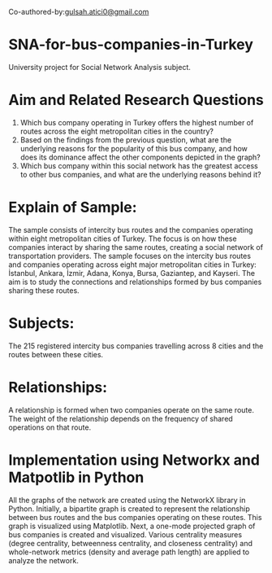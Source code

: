 Co-authored-by:gulsah.atici0@gmail.com
# SNA-for-bus-companies-in-Turkey
University project for Social Network Analysis subject. 


# Aim and Related Research Questions 
1. Which bus company operating in Turkey offers the highest number of routes across the eight metropolitan cities in the country?
2. Based on the findings from the previous question, what are the underlying reasons for the popularity of this bus company, and how does its dominance affect the other components depicted in the graph?
3. Which bus company within this social network has the greatest access to other bus companies, and what are the underlying reasons  behind it?

# Explain of Sample:
The sample consists of intercity bus routes and the companies operating within eight metropolitan cities of Turkey. The focus is on how these companies interact by sharing the same routes, creating a social network of transportation providers. The sample focuses on the intercity bus routes and companies operating across eight major metropolitan cities in Turkey: İstanbul, Ankara, İzmir, Adana, Konya, Bursa, Gaziantep, and Kayseri. The aim is to study the connections and relationships formed by bus companies sharing these routes.
# Subjects: 
The 215 registered intercity bus companies travelling across 8 cities and the routes between these cities.

# Relationships: 
A relationship is formed when two companies operate on the same route. The weight of the relationship depends on the frequency of shared operations on that route.

# Implementation using Networkx and Matpotlib in Python 
All the graphs of the network are created using the NetworkX library in Python. Initially, a bipartite graph is created to represent the relationship between bus routes and the bus companies operating on these routes. This graph is visualized using Matplotlib.
Next, a one-mode projected graph of bus companies is created and visualized. Various centrality measures (degree centrality, betweenness centrality, and closeness centrality) and whole-network metrics (density and average path length) are applied to analyze the network.



